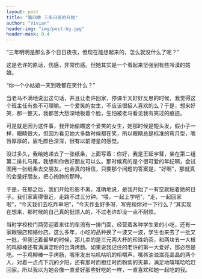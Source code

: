 ```yaml
---
layout: post
title: "第四章 三年日夜的开始"
author: "Vivian"
header-img: "img/post-bg.jpg"
header-mask: 0.4
---
```


“三年明明是那么多个日日夜夜，但现在能想起来的，怎么就没什么了呢？”

这是老许的原话，伤感，非常伤感。但她其实是一个看起来坚强到有些冷漠的姑娘。

“你一个小姑娘一天到晚都在笑什么？”

当老马不满地说出这句话，并且让老许回家，停课半天好好反思的时候，我觉得这个班主任有些不可理喻。一个爱笑的女生，不应该很招人喜欢的么？于是，想来好笑，那一整天，我都苦大愁深地板着个脸，生怕被老马看见我有笑过的痕迹。

可是就是因为这件事，我开始偷瞄这个爱笑的女生，她那时候是短头发，假小子一样，眼睛很大，但因为看见她大多数时候都在笑，所以眼睛总是标准的弯月型，嘴唇厚厚的，眉毛颜色深深，很有以前港星的感觉。

没过多久，我给她递去了一张纸条，上面写着：你好，我是王延宇彗，坐在第二组第二排扎马尾，我想和你做好朋友可以么。那时候真的是个很可爱的年纪啊，会试图用一张纸条去交朋友，也会真的相信，只要那个问题的答案是，“好啊”，那就真的会是好朋友，把心掏肺的那种。

于是，在那之后，我们开始形影不离，准确地说，是我开始了一有空就粘着她的日子。我们家离得很近，走路不过三分钟。“喂，一起上学吧”，“走，一起回家啦”，“今天我们去吃炸串吧”，“今天作业好多呀，写完和你对一下行么？”其实现在想来，那时候的自己真的挺烦人的，不过老许却没一点不耐烦。

当时学校校门两旁迎着来往的车流有一排门面，经营着各种学生爱的小吃，还有一家眼镜店和婚纱店。这么多年，小吃的品种换了一波又一波，学生也来去了一批又一批，但我记着最早的时候，那儿卖的是三元两大杯的珍珠奶茶，和两块五一大根的鸡柳棒还有满满淀粉的台湾烤肠。如果说我记住的老许的第一大爱好，那必然是吃。一手鸡柳棒一手烤肠，嘴里发出咕叽咕叽的咀嚼声，嘴唇油滋滋亮晶晶的两个人，对着一点点下沉的夕阳，还有那时而橙红时而粉紫的天幕，满足地嘻嘻哈哈赶回家。所以我以为她会像一直爱好那些好吃的一样，一直喜欢和她一起吃的我。